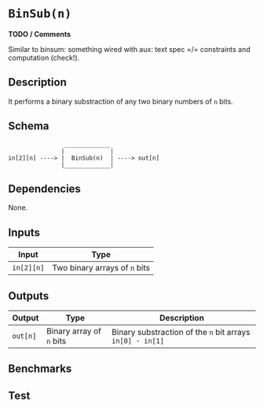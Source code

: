 # `BinSub(n)`

**TODO / Comments**

Similar to binsum: something wired with aux: text spec =/= constraints and computation (check!).

## Description

It performs a binary substraction of any two binary numbers of `n` bits.

<!--

This component creates a binary substraction.

Main Constraint:
   (in[0][0]     * 2^0  +  in[0][1]     * 2^1  + ..... + in[0][n-1]    * 2^(n-1))  +
 +  2^n
 - (in[1][0]     * 2^0  +  in[1][1]     * 2^1  + ..... + in[1][n-1]    * 2^(n-1))
 ===
   out[0] * 2^0  + out[1] * 2^1 +   + out[n-1] *2^(n-1) + aux


    out[0]     * (out[0] - 1) === 0
    out[1]     * (out[0] - 1) === 0
    .
    .
    .
    out[n-1]   * (out[n-1] - 1) === 0
    aux * (aux-1) == 0

-->

## Schema

```
                _____________     
               |             |
in[2][n] ----> |  BinSub(n)  | ----> out[n]
               |_____________|     
```

## Dependencies

None. 

## Inputs

| Input              | Type                                 |
| -------------      | -------------                    | 
| `in[2][n]`         | Two binary arrays of `n` bits    |


## Outputs

| Output           | Type               | Description               |
| -------------    | -------------                | ----------      | 
| `out[n]`      | Binary array of `n` bits  | Binary substraction of the `n` bit arrays `in[0] - in[1]` |

## Benchmarks 

## Test